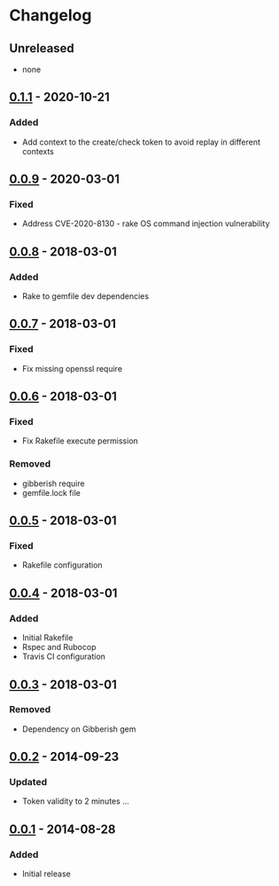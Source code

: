 # Changelog

## Unreleased
- none

## [0.1.1](releases/tag/v0.1.1) - 2020-10-21
### Added
- Add context to the create/check token to avoid replay in different contexts

## [0.0.9](releases/tag/v0.0.9) - 2020-03-01
### Fixed
- Address CVE-2020-8130 - rake OS command injection vulnerability

## [0.0.8](releases/tag/v0.0.8) - 2018-03-01
### Added
- Rake to gemfile dev dependencies

## [0.0.7](releases/tag/v0.0.7) - 2018-03-01
### Fixed
- Fix missing openssl require

## [0.0.6](releases/tag/v0.0.6) - 2018-03-01
### Fixed
- Fix Rakefile execute permission
### Removed
- gibberish require
- gemfile.lock file

## [0.0.5](releases/tag/v0.0.5) - 2018-03-01
### Fixed
- Rakefile configuration

## [0.0.4](releases/tag/v0.0.4) - 2018-03-01
### Added
- Initial Rakefile
- Rspec and Rubocop
- Travis CI configuration

## [0.0.3](releases/tag/v0.0.3) - 2018-03-01
### Removed
- Dependency on Gibberish gem

## [0.0.2](releases/tag/v0.0.2) - 2014-09-23
### Updated
- Token validity to 2 minutes …

## [0.0.1](releases/tag/v0.0.1) - 2014-08-28
### Added
- Initial release
